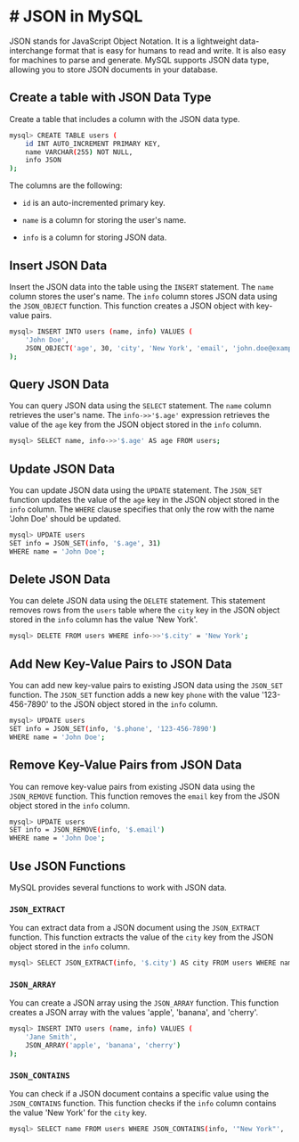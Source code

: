 # # JSON in MySQL

JSON stands for JavaScript Object Notation. It is a lightweight data-interchange format that is easy for humans to read and write. It is also easy for machines to parse and generate. MySQL supports JSON data type, allowing you to store JSON documents in your database. 

## Create a table with JSON Data Type

Create a table that includes a column with the JSON data type.

```{.bash data-prompt="mysql>"}
mysql> CREATE TABLE users (
    id INT AUTO_INCREMENT PRIMARY KEY,
    name VARCHAR(255) NOT NULL,
    info JSON
);
```

The columns are the following:

* `id` is an auto-incremented primary key.

* `name` is a column for storing the user's name.

* `info` is a column for storing JSON data.

## Insert JSON Data

Insert the JSON data into the table using the `INSERT` statement. The `name` column stores the user's name. The `info` column stores JSON data using the `JSON_OBJECT` function. This function creates a JSON object with key-value pairs.

```{.bash data-prompt="mysql>"}
mysql> INSERT INTO users (name, info) VALUES (
    'John Doe',
    JSON_OBJECT('age', 30, 'city', 'New York', 'email', 'john.doe@example.com')
);
```

## Query JSON Data

You can query JSON data using the `SELECT` statement. The `name` column retrieves the user's name. The `info->>'$.age'` expression retrieves the value of the `age` key from the JSON object stored in the `info` column.

```{.bash data-prompt="mysql>"}
mysql> SELECT name, info->>'$.age' AS age FROM users;
```

## Update JSON Data

You can update JSON data using the `UPDATE` statement. The `JSON_SET` function updates the value of the `age` key in the JSON object stored in the `info` column. The `WHERE` clause specifies that only the row with the name 'John Doe' should be updated.

```{.bash data-prompt="mysql>"}
mysql> UPDATE users
SET info = JSON_SET(info, '$.age', 31)
WHERE name = 'John Doe';
```

## Delete JSON Data

You can delete JSON data using the `DELETE` statement. This statement removes rows from the `users` table where the `city` key in the JSON object stored in the `info` column has the value 'New York'.

```{.bash data-prompt="mysql>"}
mysql> DELETE FROM users WHERE info->>'$.city' = 'New York';
```

## Add New Key-Value Pairs to JSON Data

You can add new key-value pairs to existing JSON data using the `JSON_SET` function. The `JSON_SET` function adds a new key `phone` with the value '123-456-7890' to the JSON object stored in the `info` column.

```{.bash data-prompt="mysql>"}
mysql> UPDATE users
SET info = JSON_SET(info, '$.phone', '123-456-7890')
WHERE name = 'John Doe';
```

## Remove Key-Value Pairs from JSON Data

You can remove key-value pairs from existing JSON data using the `JSON_REMOVE` function. This function removes the `email` key from the JSON object stored in the `info` column.

```{.bash data-prompt="mysql>"}
mysql> UPDATE users
SET info = JSON_REMOVE(info, '$.email')
WHERE name = 'John Doe';
```

## Use JSON Functions

MySQL provides several functions to work with JSON data.

### `JSON_EXTRACT`

You can extract data from a JSON document using the `JSON_EXTRACT` function. This function extracts the value of the `city` key from the JSON object stored in the `info` column.

```{.bash data-prompt="mysql>"}
mysql> SELECT JSON_EXTRACT(info, '$.city') AS city FROM users WHERE name = 'John Doe';
```

### `JSON_ARRAY`

You can create a JSON array using the `JSON_ARRAY` function. This function creates a JSON array with the values 'apple', 'banana', and 'cherry'.

```{.bash data-prompt="mysql>"}
mysql> INSERT INTO users (name, info) VALUES (
    'Jane Smith',
    JSON_ARRAY('apple', 'banana', 'cherry')
);
```

### `JSON_CONTAINS`

You can check if a JSON document contains a specific value using the `JSON_CONTAINS` function. This function checks if the `info` column contains the value 'New York' for the `city` key.

```{.bash data-prompt="mysql>"}
mysql> SELECT name FROM users WHERE JSON_CONTAINS(info, '"New York"', '$.city');
```
